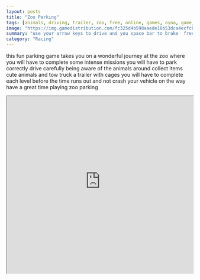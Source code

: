 ```yaml
---
layout: posts
title: "Zoo Parking"
tags: [animals, driving, trailer, zoo, free, online, games, oyna, game, free, games, play, play, games]
image: "https://img.gamedistribution.com/fc325d4b598aaede18b53dca4ecfcb9c.jpg"
summary: "use your arrow keys to drive and you space bar to brake  free online games oyna game free games play play games"
category: "Racing"
---
```


this fun parking game takes you on a wonderful journey at the zoo where you will have to complete some intense missions you will have to park correctly drive carefully being aware of the animals around collect items cute animals and tow truck a trailer with cages you will have to complete each level before the time runs out and not crash your vehicle on the way have a great time playing zoo parking

<iframe width="100%" height="480px;" src="https://flash.gamedistribution.com?game=fc325d4b598aaede18b53dca4ecfcb9c"></iframe>